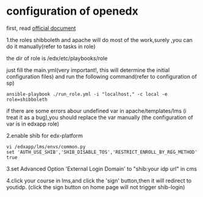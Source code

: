 configuration of openedx
======

first, read [official document ](https://github.com/edx/configuration/wiki/Setting-Up-External-Authentication)

1.the roles shibboleth and apache will do most of the work,surely ,you can do it manually(refer to tasks in role)

the dir of role is /edx/etc/playbooks/role

just fill the main.yml(very important!, this will determine the initial configuration files) and run the following command(refer to configuration of sp)

    ansible-playbook ./run_role.yml -i "localhost," -c local -e role=shibboleth
    
if there are some errors abour undefined var in apache/templates/lms (i treat it as a bug),you should replace the var manually
(the configuration of var is in edxapp role)

2.enable shib for edx-platform

    vi /edxapp/lms/envs/common.py
    set 'AUTH_USE_SHIB','SHIB_DISABLE_TOS','RESTRICT_ENROLL_BY_REG_METHOD' true
    
3.set Advanced Option 'External Login Domain' to "shib:your idp url" in cms

4.click your course in lms,and click the 'sign' button,then it will redirect to youtidp.
(click the sign button on home page will not trigger shib-login)


